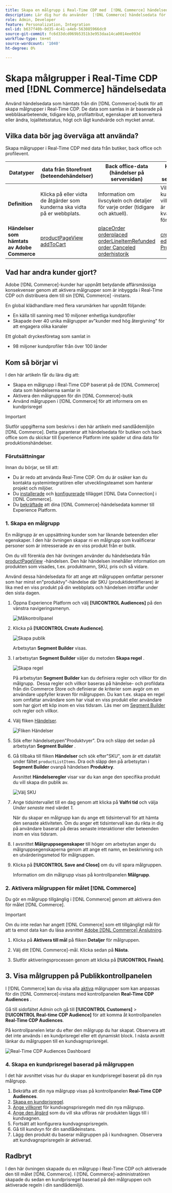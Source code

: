 ```yaml
---
title: Skapa en målgrupp i Real-Time CDP med  [!DNL Commerce] händelsedata
description: Lär dig hur du använder  [!DNL Commerce] händelsedata för att skapa en målgrupp i Real-Time CDP
role: Admin, Developer
feature: Personalization, Integration
exl-id: b637f40b-0d35-4c41-a4eb-563085966dc0
source-git-commit: fc6d33dcd069b5351b3e953daa14ca0014ee093d
workflow-type: tm+mt
source-wordcount: '1040'
ht-degree: 0%

---
```


# Skapa målgrupper i Real-Time CDP med [!DNL Commerce] händelsedata

Använd händelsedata som hämtats från din [!DNL Commerce]-butik för att skapa målgrupper i Real-Time CDP. De data som samlas in är baserade på webbläsarbeteende, tidigare köp, profilattribut, egenskaper att konvertera eller ändra, lojalitetsstatus, högt och lågt kundvärde och mycket annat.

## Vilka data bör jag överväga att använda?

Skapa målgrupper i Real-Time CDP med data från butiker, back office och profilevent.

| Datatyper | data från Storefront (beteendehändelser) | Back office-data (händelser på serversidan) | Kundprofil och segmentdata |
|---|---|---|---|
| **Definition** | Klicka på eller vidta de åtgärder som kunderna ska vidta på er webbplats. | Information om livscykeln och detaljer för varje order (tidigare och aktuell). | Vilka era kunder är och vilka segment är de kvalificerade för? |
| **Händelser som hämtats av Adobe Commerce** | [productPageView](events.md#productpageview)<br>[addToCart](events.md#addtocart) | [placeOrder](events.md#completecheckout)<br>[orderplaced](events-backoffice.md#orderplaced)<br>[orderLineItemRefunded](events-backoffice.md#orderlineitemrefunded)<br>[order Canceled](events-backoffice.md#ordercancelled)<br>[orderhistorik](connect-data.md#send-historical-order-data) | [createAccount](events.md#createaccount)<br>[editAccount](events.md#editaccount)<br>[Profilpost](events-profilerecord.md) |

## Vad har andra kunder gjort?

Adobe [!DNL Commerce]-kunder har uppnått betydande affärsmässiga konsekvenser genom att aktivera målgrupper som är inbyggda i Real-Time CDP och distribuera dem till sin [!DNL Commerce] -instans.

En global klädhandlare med flera varumärken har uppnått följande:

- En källa till sanning med 10 miljoner enhetliga kundprofiler
- Skapade över 40 unika målgrupper av&quot;kunder med hög återgivning&quot; för att engagera olika kanaler

Ett globalt dryckesföretag som samlat in

- 98 miljoner kundprofiler från över 100 länder

## Kom så börjar vi

I den här artikeln får du lära dig att:

- Skapa en målgrupp i Real-Time CDP baserat på de [!DNL Commerce] data som händelserna samlar in
- Aktivera den målgruppen för din [!DNL Commerce]-butik
- Använd målgruppen i [!DNL Commerce] för att informera om en kundprisregel

>[!IMPORTANT]
>
>Slutför uppgifterna som beskrivs i den här artikeln med sandlådemiljön [!DNL Commerce]. Detta garanterar att händelsedata för butiken och back office som du skickar till Experience Platform inte späder ut dina data för produktionshändelser.

### Förutsättningar

Innan du börjar, se till att:

- Du är redo att använda Real-Time CDP. Om du är osäker kan du kontakta systemintegratören eller utvecklingsteamet som hanterar projekt och miljöer.
- Du [installerade](install.md) och [konfigurerade](connect-data.md) tillägget [!DNL Data Connection] i [!DNL Commerce].
- Du [bekräftade](connect-data.md#confirm-that-event-data-is-collected) att dina [!DNL Commerce]-händelsedata kommer till Experience Platform.

### 1. Skapa en målgrupp

En målgrupp är en uppsättning kunder som har liknande beteenden eller egenskaper. I den här övningen skapar ni en målgrupp som kvalificerar personer som är intresserade av en viss produkt från er butik.

Om du vill förenkla den här övningen använder du händelsedata från [productPageView](events.md#productpageview) -händelsen. Den här händelsen innehåller information om produkten som visades, t.ex. produktnamn, SKU, pris och så vidare.

Använd dessa händelsedata för att ange att målgruppen omfattar personer som har minst en&quot;produktvy&quot;-händelse där SKU (produktidentifierare) är lika med en viss produkt på din webbplats och händelsen inträffar under den sista dagen. &#x200B;

1. Öppna Experience Platform och välj **[!UICONTROL Audiences]** på den vänstra navigeringsmenyn.

   ![Målkontrollpanel](assets/audience-left-rail.png)

1. Klicka på **[!UICONTROL Create Audience]**.

   ![Skapa publik](assets/browse-create-audience.png)

   Arbetsytan **Segment Builder** visas.

1. I arbetsytan **Segment Builder** väljer du metoden **Skapa regel** .

   ![Skapa regel](assets/build-rule.png)

   På arbetsytan **Segment Builder** kan du definiera regler och villkor för din målgrupp. &#x200B; Dessa regler och villkor baseras på händelse- och profildata från din Commerce Store och definierar de kriterier som avgör om en användare uppfyller kraven för målgruppen. Du kan t.ex. skapa en regel som omfattar användare som har visat en viss produkt eller användare som har gjort ett köp inom en viss tidsram. Läs mer om [Segment Builder](https://experienceleague.adobe.com/en/docs/experience-platform/segmentation/ui/segment-builder) och regler och villkor.

1. Välj fliken [Händelser](https://experienceleague.adobe.com/en/docs/experience-platform/segmentation/ui/segment-builder#events).

   ![Fliken Händelser](assets/audience-events-tab.png)

1. Sök efter händelsetypen&quot;Produktvyer&quot;. Dra och släpp det sedan på arbetsytan **Segment Builder** .

1. Gå tillbaka till fliken **Händelser** och sök efter&quot;SKU&quot;, som är ett datafält under fältet `productListItems`. Dra och släpp den på arbetsytan i **Segment Builder** ovanpå händelsen **Produktvy**.

   Avsnittet **Händelseregler** visar var du kan ange den specifika produkt du vill skapa din publik av.

   ![Välj SKU](assets/audience-addsku.png)

1. Ange tidsintervallet till en dag genom att klicka på **Valfri tid** och välja *Under senaste* med värdet *1*.

   När du skapar en målgrupp kan du ange ett tidsintervall för att hämta den senaste aktiviteten. Om du anger ett tidsintervall kan du rikta in dig på användare baserat på deras senaste interaktioner eller beteenden inom en viss tidsram.

1. I avsnittet **Målgruppsegenskaper** till höger om arbetsytan anger du målgruppsegenskaperna genom att ange ett namn, en beskrivning och en utvärderingsmetod för målgruppen.

1. Klicka på **[!UICONTROL Save and Close]** om du vill spara målgruppen.

   Information om din målgrupp visas på kontrollpanelen **Målgrupp**.

### 2. Aktivera målgruppen för målet [!DNL Commerce]

Du gör en målgrupp tillgänglig i [!DNL Commerce] genom att aktivera den för målet [!DNL Commerce].

>[!IMPORTANT]
>
>Om du inte redan har angett [!DNL Commerce] som ett tillgängligt mål för att ta emot data kan du läsa avsnittet [Adobe [!DNL Commerce] Anslutning](https://experienceleague.adobe.com/en/docs/experience-platform/destinations/catalog/personalization/adobe-commerce).

1. Klicka på **Aktivera till mål** på fliken **Detaljer** för målgruppen.

1. Välj ditt [!DNL Commerce]-mål. Klicka sedan på **Nästa**.

1. Slutför aktiveringsprocessen genom att klicka på **[!UICONTROL Finish]**.

## 3. Visa målgruppen på Publikkontrollpanelen

I [!DNL Commerce] kan du visa alla [aktiva](https://experienceleague.adobe.com/en/docs/experience-platform/destinations/ui/activate/activate-edge-personalization-destinations) målgrupper som kan anpassas för din [!DNL Commerce]-instans med kontrollpanelen **Real-Time CDP Audiences** .

Gå till sidofältet _Admin_ och gå till **[!UICONTROL Customers]** > **[!UICONTROL Real-time CDP Audience]** för att komma åt kontrollpanelen **Real-Time CDP Audiences**.

På kontrollpanelen letar du efter den målgrupp du har skapat. Observera att det inte används i en kundprisregel eller ett dynamiskt block. I nästa avsnitt länkar du målgruppen till en kundvagnsprisregel.

![Real-Time CDP Audiences Dashboard](assets/real-time-cdp-dashboard.png)

### 4. Skapa en kundprisregel baserad på målgruppen

I det här avsnittet visas hur du skapar en kundprisregel baserat på din nya målgrupp.

1. Bekräfta att din nya målgrupp visas på kontrollpanelen **Real-Time CDP Audiences**.
1. [Skapa en kundprisregel](https://experienceleague.adobe.com/en/docs/commerce-admin/marketing/promotions/cart-rules/price-rules-cart-create).
1. [Ange villkoret](https://experienceleague.adobe.com/en/docs/commerce-admin/marketing/promotions/cart-rules/price-rules-cart-create#use-real-time-cdp-audiences-to-set-a-condition) för kundvagnsprisregeln med din nya målgrupp.
1. [Ange den åtgärd](https://experienceleague.adobe.com/en/docs/commerce-admin/marketing/promotions/cart-rules/price-rules-cart-create#step-3-define-the-actions) som du vill ska utföras när produkten läggs till i kundvagnen.
1. Fortsätt att konfigurera kundvagnsprisregeln.
1. Gå till kundvyn för din sandlådeinstans.
1. Lägg den produkt du baserar målgruppen på i kundvagnen. Observera att kundvagnsprisregeln är aktiverad.

## Radbryt

I den här övningen skapade du en målgrupp i Real-Time CDP och aktiverade den till målet [!DNL Commerce]. I [!DNL Commerce]-administratören skapade du sedan en kundprisregel baserad på den målgruppen och aktiverade regeln i din sandlådemiljö.
